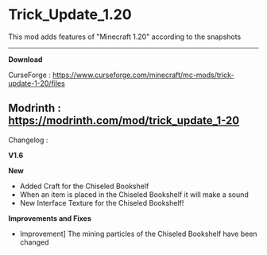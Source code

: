 # Trick_Update_1.20
This mod adds features of "Minecraft 1.20" according to the snapshots

--------------------
**Download**

CurseForge : https://www.curseforge.com/minecraft/mc-mods/trick-update-1-20/files

Modrinth : https://modrinth.com/mod/trick_update_1-20
--------------------

Changelog :

**V1.6**

**New**
- Added Craft for the Chiseled Bookshelf
- When an item is placed in the Chiseled Bookshelf it will make a sound
- New Interface Texture for the Chiseled Bookshelf!

**Improvements and Fixes**
- Improvement] The mining particles of the Chiseled Bookshelf have been changed 
